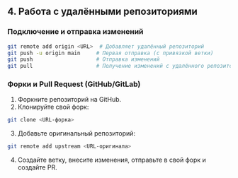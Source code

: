 ## **4. Работа с удалёнными репозиториями**  
### **Подключение и отправка изменений**  
```bash
git remote add origin <URL>  # Добавляет удалённый репозиторий
git push -u origin main     # Первая отправка (с привязкой ветки)
git push                    # Отправка изменений
git pull                    # Получение изменений с удалённого репозитория
```

### **Форки и Pull Request (GitHub/GitLab)**  
1. Форкните репозиторий на GitHub.  
2. Клонируйте свой форк:  
```bash
git clone <URL-форка>
```
3. Добавьте оригинальный репозиторий:  
```bash
git remote add upstream <URL-оригинала>
```
4. Создайте ветку, внесите изменения, отправьте в свой форк и создайте PR. 
